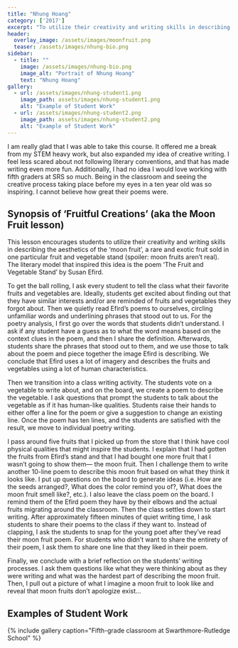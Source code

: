 ```yaml
---
title: "Nhung Hoang"
category: ['2017']
excerpt: "To utilize their creativity and writing skills in describing the aesthetics of the ‘moon fruit’, a rare and exotic fruit sold in one particular fruit and vegetable stand (spoiler: moon fruits aren’t real)."
header:
  overlay_image: /assets/images/moonfruit.png
  teaser: /assets/images/nhung-bio.png
sidebar:
  - title: ""
    image: /assets/images/nhung-bio.png
    image_alt: "Portrait of Nhung Hoang"
    text: "Nhung Hoang"
gallery:
  - url: /assets/images/nhung-student1.png
    image_path: assets/images/nhung-student1.png
    alt: "Example of Student Work"
  - url: /assets/images/nhung-student2.png
    image_path: assets/images/nhung-student2.png
    alt: "Example of Student Work"
---
```


I am really glad that I was able to take this course. It offered me a break from my STEM heavy work, but also expanded my idea of creative writing. I feel less scared about not following literary conventions, and that has made writing even more fun. Additionally, I had no idea I would love working with fifth graders at SRS so much. Being in the classroom and seeing the creative process taking place before my eyes in a ten year old was so inspiring. I cannot believe how great their poems were.  

## Synopsis of ‘Fruitful Creations’ (aka the Moon Fruit lesson) 

This lesson encourages students to utilize their creativity and writing skills in describing the aesthetics of the ‘moon fruit’, a rare and exotic fruit sold in one particular fruit and vegetable stand (spoiler: moon fruits aren’t real). The literary model that inspired this idea is the poem ‘The Fruit and Vegetable Stand’ by Susan Efird. 

To get the ball rolling, I ask every student to tell the class what their favorite fruits and vegetables are. Ideally, students get excited about finding out that they have similar interests and/or are reminded of fruits and vegetables they forgot about. Then we quietly read Efird’s poems to ourselves, circling unfamiliar words and underlining phrases that stood out to us. For the poetry analysis, I first go over the words that students didn’t understand. I ask if any student have a guess as to what the word means based on the context clues in the poem, and then I share the definition. Afterwards, students share the phrases that stood out to them, and we use those to talk about the poem and piece together the image Efird is describing. We conclude that Efird uses a lot of imagery and describes the fruits and vegetables using a lot of human characteristics. 

Then we transition into a class writing activity. The students vote on a vegetable to write about, and on the board, we create a poem to describe the vegetable. I ask questions that prompt the students to talk about the vegetable as if it has human-like qualities. Students raise their hands to either offer a line for the poem or give a suggestion to change an existing line. Once the poem has ten lines, and the students are satisfied with the result, we move to individual poetry writing. 

I pass around five fruits that I picked up from the store that I think have cool physical qualities that might inspire the students. I explain that I had gotten the fruits from Efird’s stand and that I had bought one more fruit that I wasn’t going to show them— the moon fruit. Then I challenge them to write another 10-line poem to describe this moon fruit based on what they think it looks like. I put up questions on the board to generate ideas (i.e. How are the seeds arranged?, What does the color remind you of?, What does the moon fruit smell like?, etc.). I also leave the class poem on the board. I remind them of the Efird poem they have by their elbows and the actual fruits migrating around the classroom. Then the class settles down to start writing. 
After approximately fifteen minutes of quiet writing time, I ask students to share their poems to the class if they want to. Instead of clapping, I ask the students to snap for the young poet after they’ve read their moon fruit poem. For students who didn’t want to share the entirety of their poem, I ask them to share one line that they liked in their poem. 

Finally, we conclude with a brief reflection on the students’ writing processes. I ask them questions like what they were thinking about as they were writing and what was the hardest part of describing the moon fruit. Then, I pull out a picture of what I imagine a moon fruit to look like and reveal that moon fruits don’t apologize exist…

## Examples of Student Work

{% include gallery caption="Fifth-grade classroom at Swarthmore-Rutledge School" %}
